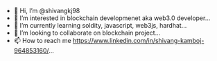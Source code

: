 - 👋 Hi, I’m @shivangkj98
- 👀 I’m interested in blockchain developmenet aka web3.0 developer...
- 🌱 I’m currently learning soldity, javascript, web3js, hardhat...
- 💞️ I’m looking to collaborate on blockchain project...
- 📫 How to reach me https://www.linkedin.com/in/shivang-kamboj-964853160/...

<!---
shivangkj98/shivangkj98 is a ✨ special ✨ repository because its `README.md` (this file) appears on your GitHub profile.
You can click the Preview link to take a look at your changes.
--->
